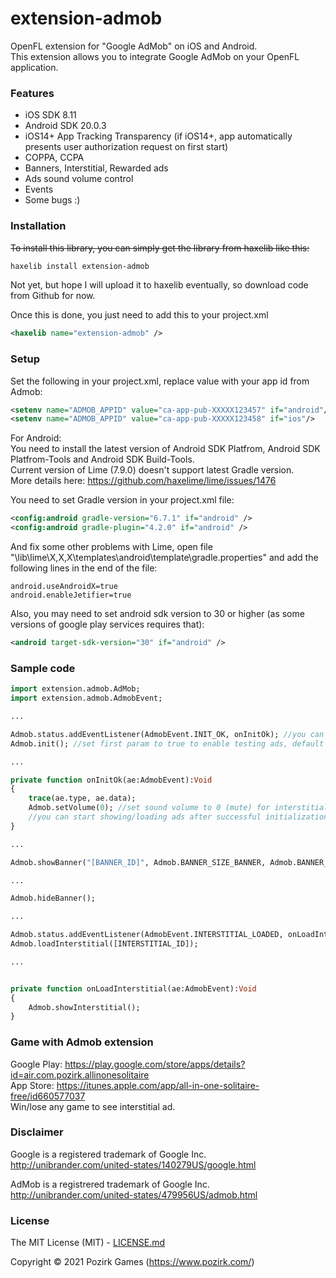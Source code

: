 # extension-admob

OpenFL extension for "Google AdMob" on iOS and Android.<br />
This extension allows you to integrate Google AdMob on your OpenFL application.

### Features

* iOS SDK 8.11
* Android SDK 20.0.3
* iOS14+ App Tracking Transparency (if iOS14+, app automatically presents user authorization request on first start)
* COPPA, CCPA
* Banners, Interstitial, Rewarded ads
* Ads sound volume control
* Events
* Some bugs :)

### Installation

~~To install this library, you can simply get the library from haxelib like this:~~<br />
```bash
haxelib install extension-admob
```
Not yet, but hope I will upload it to haxelib eventually, so download code from Github for now.

Once this is done, you just need to add this to your project.xml
```xml
<haxelib name="extension-admob" />
```

### Setup

Set the following in your project.xml, replace value with your app id from Admob:
```xml
<setenv name="ADMOB_APPID" value="ca-app-pub-XXXXX123457" if="android"/>
<setenv name="ADMOB_APPID" value="ca-app-pub-XXXXX123458" if="ios"/>
```

For Android:<br />
You need to install the latest version of Android SDK Platfrom, Android SDK Platfrom-Tools and Android SDK Build-Tools.<br />
Current version of Lime (7.9.0) doesn't support latest Gradle version.<br />
More details here: https://github.com/haxelime/lime/issues/1476

You need to set Gradle version in your project.xml file:
```xml
<config:android gradle-version="6.7.1" if="android" />
<config:android gradle-plugin="4.2.0" if="android" />
```

And fix some other problems with Lime, open file "\lib\lime\X,X,X\templates\android\template\gradle.properties" and add the following lines in the end of the file:
```
android.useAndroidX=true
android.enableJetifier=true
```

Also, you may need to set android sdk version to 30 or higher (as some versions of google play services requires that):
```xml
<android target-sdk-version="30" if="android" />
```

### Sample code

```haxe
import extension.admob.AdMob;
import extension.admob.AdmobEvent;

...

Admob.status.addEventListener(AdmobEvent.INIT_OK, onInitOk); //you can add more event listeners, if needed
Admob.init(); //set first param to true to enable testing ads, default is false

...

private function onInitOk(ae:AdmobEvent):Void
{
	trace(ae.type, ae.data);
	Admob.setVolume(0); //set sound volume to 0 (mute) for interstitial and rewarded ads
	//you can start showing/loading ads after successful initialization
}

...

Admob.showBanner("[BANNER_ID]", Admob.BANNER_SIZE_BANNER, Admob.BANNER_ALIGN_TOP);

...

Admob.hideBanner();

...

Admob.status.addEventListener(AdmobEvent.INTERSTITIAL_LOADED, onLoadInterstitial);
Admob.loadInterstitial([INTERSTITIAL_ID]);

...


private function onLoadInterstitial(ae:AdmobEvent):Void
{
	Admob.showInterstitial();
}
```

### Game with Admob extension

Google Play: https://play.google.com/store/apps/details?id=air.com.pozirk.allinonesolitaire<br />
App Store: https://itunes.apple.com/app/all-in-one-solitaire-free/id660577037<br />
Win/lose any game to see interstitial ad.

### Disclaimer

Google is a registered trademark of Google Inc.
http://unibrander.com/united-states/140279US/google.html

AdMob is a registrered trademark of Google Inc.
http://unibrander.com/united-states/479956US/admob.html

### License

The MIT License (MIT) - [LICENSE.md](LICENSE.md)

Copyright &copy; 2021 Pozirk Games (https://www.pozirk.com/)
